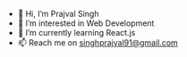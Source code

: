 - 👋 Hi, I’m Prajval Singh
- 👀 I’m interested in Web Development
- 🌱 I’m currently learning React.js
- 📫 Reach me on singhprajval91@gmail.com

<!---
prajvals/prajvals is a ✨ special ✨ repository because its `README.md` (this file) appears on your GitHub profile.
You can click the Preview link to take a look at your changes.
--->
